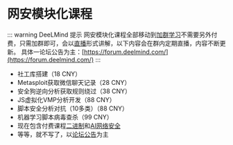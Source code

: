 # 网安模块化课程

::: warning DeeLMind 提示
网安模块化课程全部移动到[加群学习](../group.md)不需要另外付费，只需加群即可，会以[直播](../alive.md)形式讲解，以下内容会在群内定期直播，内容不断更新。
具体一论坛公告为主：[https://forum.deelmind.com/](https://forum.deelmind.com/)
:::

<DocsAD/>

* 社工库搭建（18 CNY）
* Metasploit获取微信聊天记录（28 CNY）
* 安全狗逆向分析获取规则绕过（38 CNY）
* JS虚拟化VMP分析开发（88 CNY）
* 脚本安全分析对抗（10多类）（88 CNY）
* 机器学习脚本病毒查杀（99 CNY）
* 现在包含付费课程[二进制](./bin.md)和[AI网络安全](./ai.md)
* 等等，就不写了，以[论坛公告](https://forum.deelmind.com/)为主